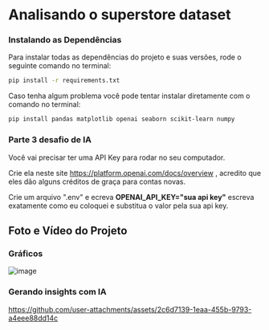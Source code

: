 # Analisando o superstore dataset

### Instalando as Dependências  
Para instalar todas as dependências do projeto e suas versões, rode o seguinte comando no terminal:  

```bash
pip install -r requirements.txt
```
Caso tenha algum problema você pode tentar instalar diretamente com o comando no terminal:

```bash
pip install pandas matplotlib openai seaborn scikit-learn numpy
```

### Parte 3 desafio de IA
Você vai precisar ter uma API Key para rodar no seu computador.

Crie ela neste site https://platform.openai.com/docs/overview , acredito que eles dão alguns créditos de graça para contas novas.

Crie um arquivo ".env" e ecreva **OPENAI_API_KEY="sua api key"** escreva exatamente como eu coloquei e substitua o valor pela sua api key.


## Foto e Vídeo do Projeto

### Gráficos


![image](https://github.com/user-attachments/assets/3d2ccdd3-f05c-485c-a980-cd162d6cb240)

### Gerando insights com IA



https://github.com/user-attachments/assets/2c6d7139-1eaa-455b-9793-a4eee88dd14c


